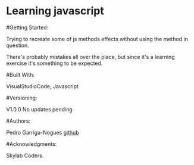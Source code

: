 # Learning javascript

#Getting Started:

Trying to recreate some of js methods effects without using the method in question.

There's probably mistakes all over the place, but since it's a learning exercise it's something to be expected.

#Built With:

VisualStudioCode,
Javascript

#Versioning:

V1.0.0
No updates pending

#Authors:

Pedro Garriga-Nogues
[github](https://github.com/PedroGarrigaNogues)

#Acknowledgments:

Skylab Coders.
